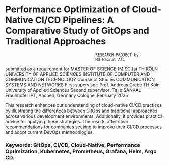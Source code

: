 # Performance Optimization of Cloud-Native CI/CD Pipelines: A Comparative Study of GitOps and Traditional Approaches 

                                            RESEARCH PROJECT by
                                            Md Hazrat Ali
submitted as a requirement for MASTER OF SCIENCE (M.SC.)at TH KÖLN UNIVERSITY OF APPLIED SCIENCES
                                          INSTITUTE OF COMPUTER AND COMMUNICATION TECHNOLOGY
                                          Course of Studies
                                          COMMUNICATION SYSTEMS AND NETWORKS
                                          First supervisor: Prof. Andreas Grebe
                                          TH Köln University of Applied Sciences
                                          Second supervisor: Talib SANKAL
                                          Fraunhofer IPT, Aachen, Germany
                                          Cologne, February 2025

This research enhances our understanding of cloud-native CI/CD practices by illustrating the differences between GitOps and traditional approaches across various development environments. Additionally, it provides practical advice for applying these strategies. The results offer clear recommendations for companies seeking to improve their CI/CD processes and adopt current DevOps methodologies.

### Keywords: GitOps, CI/CD, Cloud-Native, Performance Optimization, Kubernetes, Prometheus, Grafana, Helm, Argo CD.                                      
